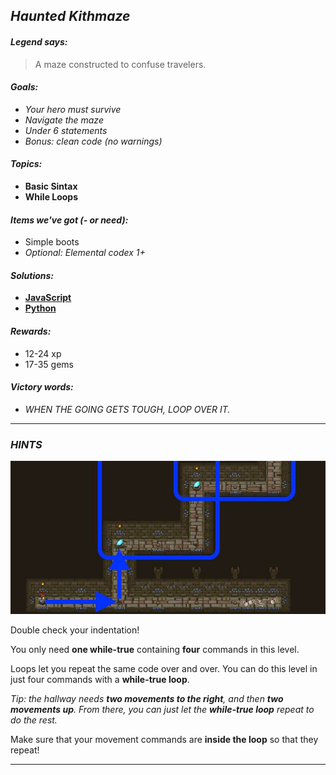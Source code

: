 ## _Haunted Kithmaze_

#### _Legend says:_
> A maze constructed to confuse travelers.

#### _Goals:_
+ _Your hero must survive_
+ _Navigate the maze_
+ _Under 6 statements_
+ _Bonus: clean code (no warnings)_

#### _Topics:_
+ **Basic Sintax**
+ **While Loops**

#### _Items we've got (- or need):_
+ Simple boots
+ _Optional: Elemental codex 1+_

#### _Solutions:_
+ **[JavaScript](hauntedKithmaze.js)**
+ **[Python](haunted_kithmaze.py)**

#### _Rewards:_
+ 12-24 xp
+ 17-35 gems

#### _Victory words:_
+ _WHEN THE GOING GETS TOUGH, LOOP OVER IT._

___

### _HINTS_

![](img/haunted_kithmaze.jpeg)

Double check your indentation!

You only need **one while-true** containing **four** commands in this level.

Loops let you repeat the same code over and over. You can do this level in just four commands with a **while-true loop**.

_Tip: the hallway needs **two movements to the right**, and then **two movements up**. From there, you can just let the **while-true loop** repeat to do the rest._

Make sure that your movement commands are **inside the loop** so that they repeat!

___
